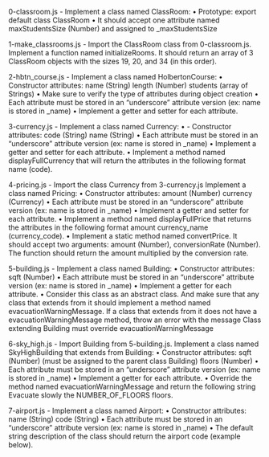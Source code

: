0-classroom.js - Implement a class named ClassRoom:
    • Prototype: export default class ClassRoom
    • It should accept one attribute named maxStudentsSize (Number) and assigned to _maxStudentsSize

1-make_classrooms.js - Import the ClassRoom class from 0-classroom.js.
Implement a function named initializeRooms. It should return an array of 3 ClassRoom objects with the sizes 19, 20, and 34 (in this order).

2-hbtn_course.js - Implement a class named HolbertonCourse:
    • Constructor attributes:
        name (String)
        length (Number)
        students (array of Strings)
    • Make sure to verify the type of attributes during object creation
    • Each attribute must be stored in an “underscore” attribute version (ex: name is stored in _name)
    • Implement a getter and setter for each attribute.

3-currency.js - Implement a class named Currency:
    • - Constructor attributes:
        code (String)
        name (String)
    • Each attribute must be stored in an “underscore” attribute version (ex: name is stored in _name)
    • Implement a getter and setter for each attribute.
    • Implement a method named displayFullCurrency that will return the attributes in the following format name (code).

4-pricing.js - Import the class Currency from 3-currency.js
Implement a class named Pricing:
    • Constructor attributes:
        amount (Number)
        currency (Currency)
    • Each attribute must be stored in an “underscore” attribute version (ex: name is stored in _name)
    • Implement a getter and setter for each attribute.
    • Implement a method named displayFullPrice that returns the attributes in the following format amount currency_name (currency_code).
    • Implement a static method named convertPrice. It should accept two arguments: amount (Number), conversionRate (Number). The function should return the amount multiplied by the conversion rate.

5-building.js - Implement a class named Building:
    • Constructor attributes:
        sqft (Number)
    • Each attribute must be stored in an “underscore” attribute version (ex: name is stored in _name)
    • Implement a getter for each attribute.
    • Consider this class as an abstract class. And make sure that any class that extends from it should implement a method named evacuationWarningMessage.
        If a class that extends from it does not have a evacuationWarningMessage method, throw an error with the message Class extending Building must override evacuationWarningMessage

6-sky_high.js - Import Building from 5-building.js.
Implement a class named SkyHighBuilding that extends from Building:
    • Constructor attributes:
        sqft (Number) (must be assigned to the parent class Building)
        floors (Number)
    • Each attribute must be stored in an “underscore” attribute version (ex: name is stored in _name)
    • Implement a getter for each attribute.
    • Override the method named evacuationWarningMessage and return the following string Evacuate slowly the NUMBER_OF_FLOORS floors.

7-airport.js - Implement a class named Airport:
    • Constructor attributes:
        name (String)
        code (String)
    • Each attribute must be stored in an “underscore” attribute version (ex: name is stored in _name)
    • The default string description of the class should return the airport code (example below).

